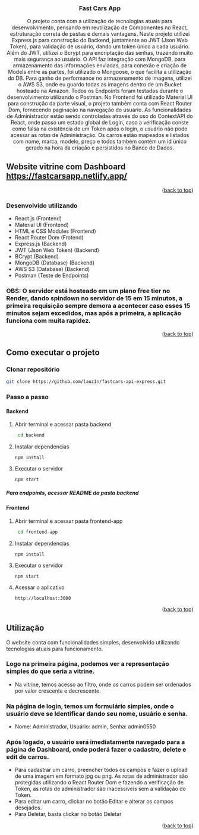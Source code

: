 

<h3 align="center">Fast Cars App</h3>

  <p align="center">
    O projeto conta com a utilização de tecnologias atuais para desenvolvimento, pensando em reutilização de Componentes no React, estruturação correta de pastas e demais vantagens.
    Neste projeto utilizei Express.js para construção do Backend, juntamente ao JWT (Json Web Token), para validação de usuário, dando um token único a cada usuário. Além do JWT, utilizei o Bcrypt para encriptação das senhas, trazendo muito mais segurança ao usuário.
    O API faz integração com MongoDB, para armazenamento das informações enviadas, para conexão e criação de Models entre as partes, foi utilizado o Mongoose, o que facilita a utilização do DB. Para ganho de performance no armazenamento de imagens, utilizei o AWS S3, onde eu guardo todas as imagens dentro de um Bucket hosteado na Amazon. Todos os Endpoints foram testados durante o desenvolvimento utilizando o Postman.
    No Frontend foi utilizado Material UI para construção da parte visual, o projeto também conta com React Router Dom, fornecendo paginação na navegação do usuário. 
    As funcionalidades de Administrador estão sendo controladas através do uso do ContextAPI do React, onde passo um estado global de Login, caso a verificação conste como falsa na existência de um Token após o login, o usuário não pode acessar as rotas de Administração.
    Os carros estão mapeados e listados com nome, marca, modelo, preço e todos também contém um id único gerado na hora da criação e persistidos no Banco de Dados.


<!-- ABOUT THE PROJECT -->
## Website vitrine com Dashboard https://fastcarsapp.netlify.app/

<p align="right">(<a href="#readme-top">back to top</a>)</p>


### Desenvolvido utilizando

* React.js (Frontend)
* Material UI (Frontend)
* HTML e CSS Modules (Frontend)
* React Router Dom (Frotend)
* Express.js (Backend)
* JWT (Json Web Token) (Backend)
* BCrypt (Backend)
* MongoDB (Database) (Backend)
* AWS S3 (Database) (Backend)
* Postman (Teste de Endpoints)

### OBS: O servidor está hosteado em um plano free tier no Render, dando spindown no servidor de 15 em 15 minutos, a primeira requisição sempre demora a acontecer caso esses 15 minutos sejam excedidos, mas após a primeira, a aplicação funciona com muita rapidez.


<p align="right">(<a href="#readme-top">back to top</a>)</p>



<!-- GETTING STARTED -->
## Como executar o projeto
### Clonar repositório
   ```sh
   git clone https://github.com/lauz1n/fastcars-api-express.git
   ```
### Passo a passo

#### Backend

1. Abrir terminal e acessar pasta backend
   ```sh
    cd backend
   ```
2. Instalar dependencias
   ```
   npm install
   ```
3. Executar o servidor
   ```
   npm start 
   ```
##### Para endpoints, acessar README da pasta backend
#### Frontend

1. Abrir terminal e acessar pasta frontend-app
   ```sh
    cd frontend-app
   ```
2. Instalar dependencias
   ```
   npm install
   ```
3. Executar o servidor
   ```
   npm start 
   ```
4. Acessar o aplicativo 
   ```
   http://localhost:3000
   ```

<p align="right">(<a href="#readme-top">back to top</a>)</p>



<!-- USAGE EXAMPLES -->
## Utilização

O website conta com funcionalidades simples, desenvolvido utilizando tecnologias atuais para funcionamento.

### Logo na primeira página, podemos ver a representação simples do que seria a vitrine.
 * Na vitrine, temos acesso ao filtro, onde os carros podem ser ordenados por valor crescente e decrescente.
### Na página de login, temos um formulário simples, onde o usuário deve se Identificar dando seu nome, usuário e senha.
 * Nome: Administrador, Usuário: admin, Senha: admin0550
### Após logado, o usuário será imediatamente navegado para a página de Dashboard, onde poderá fazer o cadastro, delete e edit de carros.
 * Para cadastrar um carro, preencher todos os campos e fazer o upload de uma imagem em formato jpg ou png. As rotas de administrador são protegidas utilizando o React Router Dom e fazendo a verificação de Token, as rotas de administrador são inacessíveis sem a validação do Token.
 * Para editar um carro, clickar no botão Editar e alterar os campos desejados.
 * Para Deletar, basta clickar no botão Deletar


<p align="right">(<a href="#readme-top">back to top</a>)</p>



